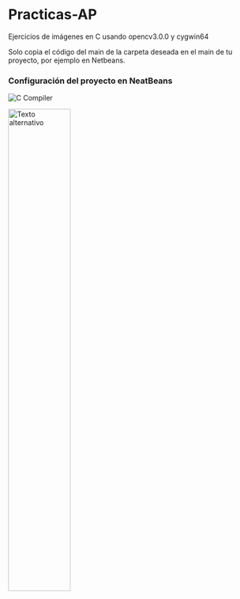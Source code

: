 # Practicas-AP

Ejercicios de imágenes en C usando opencv3.0.0 y cygwin64

Solo copia el código del main de la carpeta deseada en el main de tu proyecto, por ejemplo en Netbeans.


### Configuración del proyecto en NeatBeans
![C Compiler](https://res.cloudinary.com/drsfru9lj/image/upload/v1683993830/prop1_tapcyd.png)

<img src="https://res.cloudinary.com/drsfru9lj/image/upload/v1683993830/prop1_tapcyd.png" alt="Texto alternativo" style="width: 50%; height: auto;">
